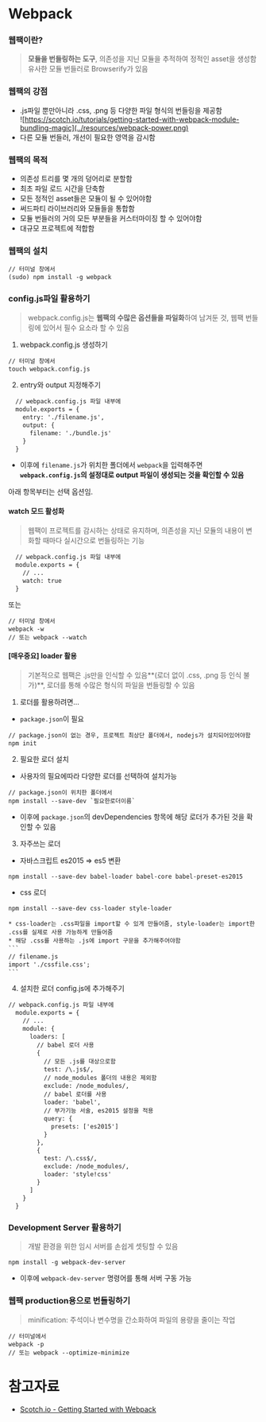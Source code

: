 # Webpack
### 웹팩이란?
> **모듈을 번들링하는 도구**, 의존성을 지닌 모듈을 추적하여 정적인 asset을 생성함  
유사한 모듈 번들러로 Browserify가 있음

### 웹팩의 강점
* .js파일 뿐만아니라 .css, .png 등 다양한 파일 형식의 번들링을 제공함  
![https://scotch.io/tutorials/getting-started-with-webpack-module-bundling-magic](../resources/webpack-power.png)
* 다른 모듈 번들러, 개선이 필요한 영역을 감시함

### 웹팩의 목적
* 의존성 트리를 몇 개의 덩어리로 분할함
* 최초 파일 로드 시간을 단축함
* 모든 정적인 asset들은 모듈이 될 수 있어야함
* 써드파티 라이브러리와 모듈들을 통합함
* 모듈 번들러의 거의 모든 부분들을 커스터마이징 할 수 있어야함
* 대규모 프로젝트에 적합함

### 웹팩의 설치
```
// 터미널 창에서
(sudo) npm install -g webpack
```

### config.js파일 활용하기
> webpack.config.js는 **웹팩의 수많은 옵션들을 파일화**하여 남겨둔 것, 웹팩 번들링에 있어서 필수 요소라 할 수 있음

1. webpack.config.js 생성하기
```
// 터미널 창에서
touch webpack.config.js
```
2. entry와 output 지정해주기  
```
  // webpack.config.js 파일 내부에
  module.exports = {
    entry: './filename.js',
    output: {
      filename: './bundle.js'
    }
  }
```
  * 이후에 `filename.js`가 위치한 폴더에서 `webpack`을 입력해주면 **`webpack.config.js`의 설정대로 output 파일이 생성되는 것을 확인할 수 있음**

아래 항목부터는 선택 옵션임.

#### watch 모드 활성화
> 웹팩이 프로젝트를 감시하는 상태로 유지하며, 의존성을 지닌 모듈의 내용이 변화할 때마다 실시간으로 번들링하는 기능

```
  // webpack.config.js 파일 내부에
  module.exports = {
    // ...
    watch: true
  }
```
또는
```
// 터미널 창에서
webpack -w
// 또는 webpack --watch
```

#### [매우중요] loader 활용
> 기본적으로 웹팩은 .js만을 인식할 수 있음**(로더 없이 .css, .png 등 인식 불가)**, 로더를 통해 수많은 형식의 파일을 번들링할 수 있음

1. 로더를 활용하려면...
  * `package.json`이 필요
  ```
  // package.json이 없는 경우, 프로젝트 최상단 폴더에서, nodejs가 설치되어있어야함
  npm init
  ```
2. 필요한 로더 설치
  * 사용자의 필요에따라 다양한 로더를 선택하여 설치가능
  ```
  // package.json이 위치한 폴더에서
  npm install --save-dev `필요한로더이름`
  ```
  * 이후에 `package.json`의 devDependencies 항목에 해당 로더가 추가된 것을 확인할 수 있음
3. 자주쓰는 로더
  * 자바스크립트 es2015 => es5 변환
  ```
  npm install --save-dev babel-loader babel-core babel-preset-es2015
  ```
  * css 로더
  ```
  npm install --save-dev css-loader style-loader
  ```
    * css-loader는 .css파일을 import할 수 있게 만들어줌, style-loader는 import한 .css를 실제로 사용 가능하게 만들어줌
    * 해당 .css를 사용하는 .js에 import 구문을 추가해주어야함
    ```
    // filename.js
    import './cssfile.css';
    ```
4. 설치한 로더 config.js에 추가해주기
```
// webpack.config.js 파일 내부에
  module.exports = {
    // ...
    module: {
      loaders: [
        // babel 로더 사용
        {
          // 모든 .js를 대상으로함
          test: /\.js$/,
          // node_modules 폴더의 내용은 제외함
          exclude: /node_modules/,
          // babel 로더를 사용
          loader: 'babel',
          // 부가기능 서술, es2015 설정을 적용
          query: {
            presets: ['es2015']
          }
        },
        {
          test: /\.css$/,
          exclude: /node_modules/,
          loader: 'style!css'
        }
      ]
    }
  }
```

### Development Server 활용하기
> 개발 환경을 위한 임시 서버를 손쉽게 셋팅할 수 있음

```
npm install -g webpack-dev-server
```
* 이후에 `webpack-dev-server` 명령어를 통해 서버 구동 가능

### 웹팩 production용으로 번들링하기
> minification: 주석이나 변수명을 간소화하여 파일의 용량을 줄이는 작업

```
// 터미널에서
webpack -p
// 또는 webpack --optimize-minimize
```

# 참고자료
* [Scotch.io - Getting Started with Webpack](https://scotch.io/tutorials/getting-started-with-webpack-module-bundling-magic)
